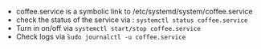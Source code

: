* coffee.service is a symbolic link to /etc/systemd/system/coffee.service
* check the status of the service via : `systemctl status coffee.service`
* Turn in on/off via `systemctl start/stop coffee.service`
* Check logs via ̀`sudo journalctl -u coffee.service`
